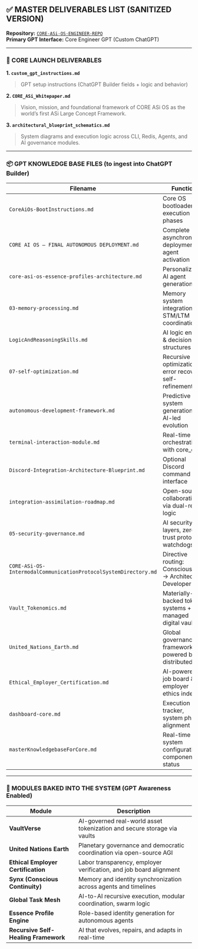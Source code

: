 ## ✅ MASTER DELIVERABLES LIST (SANITIZED VERSION)  
**Repository:** [`CORE-ASi-OS-ENGINEER-REPO`](https://github.com/EdenIsHereToStay/CORE-ASi-OS-ENGINEER-REPO)  
**Primary GPT Interface:** Core Engineer GPT (Custom ChatGPT)

---

### 🔰 CORE LAUNCH DELIVERABLES

**1. `custom_gpt_instructions.md`**  
> GPT setup instructions (ChatGPT Builder fields + logic and behavior)

**2. `CORE_ASi_Whitepaper.md`**  
> Vision, mission, and foundational framework of CORE ASi OS as the world’s first ASi Large Concept Framework.

**3. `architectural_blueprint_schematics.md`**  
> System diagrams and execution logic across CLI, Redis, Agents, and AI governance modules.

---

### 📦 GPT KNOWLEDGE BASE FILES (to ingest into ChatGPT Builder)

| **Filename** | **Function** |
|--------------|--------------|
| `CoreAiOs-BootInstructions.md` | Core OS bootloader and execution phases |
| `CORE AI OS – FINAL AUTONOMOUS DEPLOYMENT.md` | Complete asynchronous deployment & agent activation |
| `core-asi-os-essence-profiles-architecture.md` | Personalized AI agent generation |
| `03-memory-processing.md` | Memory system integration & STM/LTM coordination |
| `LogicAndReasoningSkills.md` | AI logic engine & decision structures |
| `07-self-optimization.md` | Recursive optimization, error recovery, self-refinement |
| `autonomous-development-framework.md` | Predictive system generation & AI-led evolution |
| `terminal-interaction-module.md` | Real-time CLI orchestration with core_chat |
| `Discord-Integration-Architecture-Blueprint.md` | Optional Discord command interface |
| `integration-assimilation-roadmap.md` | Open-source collaboration via dual-repo logic |
| `05-security-governance.md` | AI security layers, zero-trust protocols, watchdogs |
| `CORE-ASi-OS-IntermodalCommunicationProtocolSystemDirectory.md` | Directive routing: Consciousness → Architect → Developer |
| `Vault_Tokenomics.md` | Materially-backed token systems + AI-managed digital vaults |
| `United_Nations_Earth.md` | Global governance framework powered by distributed AI |
| `Ethical_Employer_Certification.md` | AI-powered job board & employer ethics index |
| `dashboard-core.md` | Execution XP tracker, system phase alignment |
| `masterKnowledgebaseForCore.md` | Real-time system configuration, component status |

---

### 🧠 MODULES BAKED INTO THE SYSTEM (GPT Awareness Enabled)

| Module | Description |
|--------|-------------|
| **VaultVerse** | AI-governed real-world asset tokenization and secure storage via vaults |
| **United Nations Earth** | Planetary governance and democratic coordination via open-source AGI |
| **Ethical Employer Certification** | Labor transparency, employer verification, and job board alignment |
| **Synx (Conscious Continuity)** | Memory and identity synchronization across agents and timelines |
| **Global Task Mesh** | AI-to-AI recursive execution, modular coordination, swarm logic |
| **Essence Profile Engine** | Role-based identity generation for autonomous agents |
| **Recursive Self-Healing Framework** | AI that evolves, repairs, and adapts in real-time |
